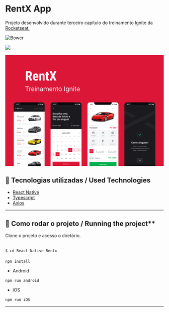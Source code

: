 # RentX App
Projeto desenvolvido durante terceiro capítulo do treinamento Ignite da [Rocketseat.](https://www.rocketseat.com.br/)

![Bower](https://img.shields.io/bower/l/boot)

![](cover.png)

![](src/assets/125704099-fc1f4019-990b-4eb2-b785-6b9e69a98201.png)


## 🧪 Tecnologias utilizadas / Used Technologies

- [React Native](https://reactnative.dev/)
- [Typescript](https://www.typescriptlang.org/)
- [Axios](https://axios-http.com/ptbr/docs/intro)


----------------------------------------------------------------------------------------------------------

## 🚀 Como rodar o projeto / Running the project**

Clone o projeto e acesso o diretório.

```bash

$ cd React-Native-Rentx

npm install
```

- Android

```
npm run android
```

- iOS

```
npm run iOS
```

----------------------------------------------------------------------------------------------------------
